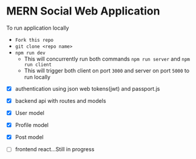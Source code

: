 # MERN Social Web Application

To run application locally
* `Fork this repo`
* `git clone <repo name>`
* `npm run dev`
  * This will concurrently run both commands `npm run server` and `npm run client`
  * This will trigger both client on port `3000` and server on port `5000` to run locally

- [x] authentication using json web tokens(jwt) and passport.js
- [x] backend api with routes and models
- [x] User model
- [x] Profile model
- [x] Post model
- [ ] frontend react...Still in progress



